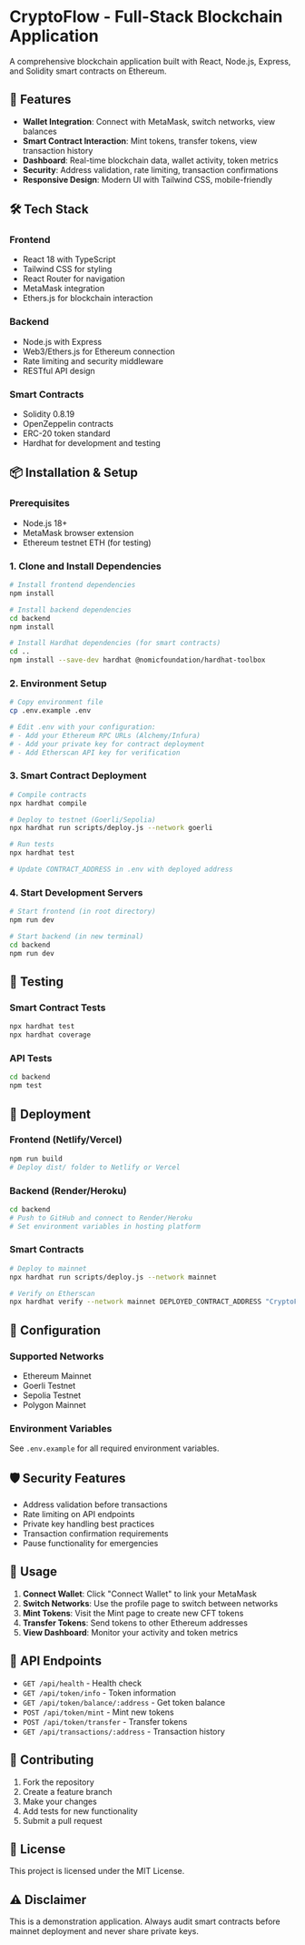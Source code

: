 # CryptoFlow - Full-Stack Blockchain Application

A comprehensive blockchain application built with React, Node.js, Express, and Solidity smart contracts on Ethereum.

## 🚀 Features

- **Wallet Integration**: Connect with MetaMask, switch networks, view balances
- **Smart Contract Interaction**: Mint tokens, transfer tokens, view transaction history
- **Dashboard**: Real-time blockchain data, wallet activity, token metrics
- **Security**: Address validation, rate limiting, transaction confirmations
- **Responsive Design**: Modern UI with Tailwind CSS, mobile-friendly

## 🛠️ Tech Stack

### Frontend
- React 18 with TypeScript
- Tailwind CSS for styling
- React Router for navigation
- MetaMask integration
- Ethers.js for blockchain interaction

### Backend
- Node.js with Express
- Web3/Ethers.js for Ethereum connection
- Rate limiting and security middleware
- RESTful API design

### Smart Contracts
- Solidity 0.8.19
- OpenZeppelin contracts
- ERC-20 token standard
- Hardhat for development and testing

## 📦 Installation & Setup

### Prerequisites
- Node.js 18+
- MetaMask browser extension
- Ethereum testnet ETH (for testing)

### 1. Clone and Install Dependencies

```bash
# Install frontend dependencies
npm install

# Install backend dependencies
cd backend
npm install

# Install Hardhat dependencies (for smart contracts)
cd ..
npm install --save-dev hardhat @nomicfoundation/hardhat-toolbox
```

### 2. Environment Setup

```bash
# Copy environment file
cp .env.example .env

# Edit .env with your configuration:
# - Add your Ethereum RPC URLs (Alchemy/Infura)
# - Add your private key for contract deployment
# - Add Etherscan API key for verification
```

### 3. Smart Contract Deployment

```bash
# Compile contracts
npx hardhat compile

# Deploy to testnet (Goerli/Sepolia)
npx hardhat run scripts/deploy.js --network goerli

# Run tests
npx hardhat test

# Update CONTRACT_ADDRESS in .env with deployed address
```

### 4. Start Development Servers

```bash
# Start frontend (in root directory)
npm run dev

# Start backend (in new terminal)
cd backend
npm run dev
```

## 🧪 Testing

### Smart Contract Tests
```bash
npx hardhat test
npx hardhat coverage
```

### API Tests
```bash
cd backend
npm test
```

## 🚀 Deployment

### Frontend (Netlify/Vercel)
```bash
npm run build
# Deploy dist/ folder to Netlify or Vercel
```

### Backend (Render/Heroku)
```bash
cd backend
# Push to GitHub and connect to Render/Heroku
# Set environment variables in hosting platform
```

### Smart Contracts
```bash
# Deploy to mainnet
npx hardhat run scripts/deploy.js --network mainnet

# Verify on Etherscan
npx hardhat verify --network mainnet DEPLOYED_CONTRACT_ADDRESS "CryptoFlow Token" "CFT" "YOUR_ADDRESS"
```

## 🔧 Configuration

### Supported Networks
- Ethereum Mainnet
- Goerli Testnet
- Sepolia Testnet
- Polygon Mainnet

### Environment Variables
See `.env.example` for all required environment variables.

## 🛡️ Security Features

- Address validation before transactions
- Rate limiting on API endpoints
- Private key handling best practices
- Transaction confirmation requirements
- Pause functionality for emergencies

## 📱 Usage

1. **Connect Wallet**: Click "Connect Wallet" to link your MetaMask
2. **Switch Networks**: Use the profile page to switch between networks
3. **Mint Tokens**: Visit the Mint page to create new CFT tokens
4. **Transfer Tokens**: Send tokens to other Ethereum addresses
5. **View Dashboard**: Monitor your activity and token metrics

## 🔗 API Endpoints

- `GET /api/health` - Health check
- `GET /api/token/info` - Token information
- `GET /api/token/balance/:address` - Get token balance
- `POST /api/token/mint` - Mint new tokens
- `POST /api/token/transfer` - Transfer tokens
- `GET /api/transactions/:address` - Transaction history

## 🤝 Contributing

1. Fork the repository
2. Create a feature branch
3. Make your changes
4. Add tests for new functionality
5. Submit a pull request

## 📄 License

This project is licensed under the MIT License.

## ⚠️ Disclaimer

This is a demonstration application. Always audit smart contracts before mainnet deployment and never share private keys.